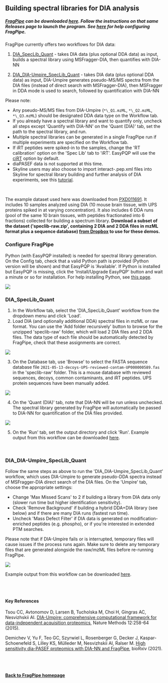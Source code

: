 ## Building spectral libraries for DIA analysis

##### [FragPipe](https://fragpipe.nesvilab.org) can be downloaded [here](https://github.com/Nesvilab/FragPipe/releases). Follow the instructions on that same Releases page to launch the program. See [here](https://fragpipe.nesvilab.org/docs/tutorial_fragpipe.html#configure-fragpipe) for help configuring FragPipe.

FragPipe currently offers two workflows for DIA data:
1) [DIA_SpecLib_Quant](https://fragpipe.nesvilab.org/docs/tutorial_DIA.html#dia_speclib_quant) - takes DIA data (plus optional DDA data) as input, builds a spectral library using MSFragger-DIA, then quantifies with DIA-NN

2) [DIA_DIA-Umpire_SpecLib_Quant](https://fragpipe.nesvilab.org/docs/tutorial_DIA.html#dia_dia-umpire_speclib_quant) - takes DIA data (plus optional DDA data) as input, DIA-Umpire generates pseudo-MS/MS spectra from the DIA files (instead of direct search with MSFragger-DIA), then MSFragger in DDA mode is used to search, followed by quantification with DIA-NN

Please note:

* Any pseudo-MS/MS files from DIA-Umpire (`*\_Q1.mzML`, `*\_Q2.mzML`, `*\_Q3.mzML`) should be designated DDA data type on the Workflow tab.
* If you already have a spectral library and want to quantify only, uncheck all steps except 'Quantify with DIA-NN' on the 'Quant (DIA)' tab, set the path to the spectral library, and run.
* Multiple spectral libraries can be generated in a single FragPipe run if multiple experiments are specified on the Workflow tab. 
* If iRT peptides were spiked-in to the samples, change the 'RT calibration' option on the 'Spec Lib' tab to 'iRT'. EasyPQP will use the [ciRT](https://www.mcponline.org/article/S1535-9476(20)32633-5/fulltext) option by default.
* diaPASEF data is not supported at this time.
* Skyline users may also choose to import interact-.pep.xml files into Skyline for spectral library building and further analysis of DIA experiments, see this [tutorial](https://fragpipe.nesvilab.org/docs/tutorial_skyline.html).
 

<br>


The example dataset used here was downloaded from [PXD011691](http://proteomecentral.proteomexchange.org/cgi/GetDataset?ID=PXD011691). It includes 10 samples analyzed using DIA (10 mouse brain tissue, with UPS proteins spiked in at varying concentration). It also includes 6 DDA runs (pool of the same 10 brain tissues, with peptides fractionated into 6 fractions) collected for building a spectrum library. **Download a subset of the dataset ('speclib-raw.zip', containing 2 DIA and 2 DDA files in mzML format plus a sequence database) [from Dropbox](https://www.dropbox.com/s/e3uqq42676kb39e/speclib-raw.zip?dl=0) to use for these demos.**


### Configure FragPipe
Python (with EasyPQP installed) is needed for spectral library generation. On the Config tab, check that a valid Python path is provided (Python version will be shown) and that EasyPQP is 'Available'. If Python is installed but EasyPQP is missing, click the 'Install/Upgrade EasyPQP' button and wait a minute or so for installation. For help installing Python, see [this page](https://fragpipe.nesvilab.org/docs/tutorial_setup_fragpipe.html#optional-install-update-or-use-an-already-installed-version-of-python).

![](https://raw.githubusercontent.com/Nesvilab/FragPipe/gh-pages/images/DIA-tutorial_setup.png)
<br>


### DIA_SpecLib_Quant
1. In the Workflow tab, select the 'DIA_SpecLib_Quant' workflow from the dropdown menu and click 'Load'.
2. Load DIA (and optionally additional DDA) spectral files in mzML or raw format. You can use the 'Add folder recursively' button to browse for the unzipped 'speclib-raw' folder, which will load 2 DIA files and 2 DDA files. The data type of each file should be automatically detected by FragPipe, check that these assignments are correct.

![](https://raw.githubusercontent.com/Nesvilab/FragPipe/gh-pages/images/DIA-tutorial_SpecLib_Quant_workflow.png)


3. On the Database tab, use 'Browse' to select the FASTA sequence database file `2021-05-13-decoys-UPS-reviewed-contam-UP000000589.fas` in the 'speclib-raw' folder. This is a mouse database with reviewed sequences, decoys, common contaminants, and iRT peptides. UPS protein sequences have been manually added.

![](https://raw.githubusercontent.com/Nesvilab/FragPipe/gh-pages/images/DIA-tutorial_database.png)


4. On the 'Quant (DIA)' tab, note that DIA-NN will be run unless unchecked. The spectral library generated by FragPipe will automatically be passed to DIA-NN for quantification of the DIA files provided.

![](https://raw.githubusercontent.com/Nesvilab/FragPipe/gh-pages/images/DIA-tutorial_quant.png)


5. On the 'Run' tab, set the output directory and click 'Run'. Example output from this workflow can be downloaded [here](https://www.dropbox.com/s/m3bccdccr5xmfo7/DIA_SpecLib_Quant-results.zip?dl=0).


<br>

### DIA_DIA-Umpire_SpecLib_Quant

Follow the same steps as above to run the 'DIA_DIA-Umpire_SpecLib_Quant' workflow, which uses DIA-Umpire to generate pseudo-DDA spectra instead of MSFragger-DIA direct search of the DIA files. On the 'Umpire' tab, choose the appropriate settings:
 - Change 'Max Missed Scans' to 2 if building a library from DIA data only (slower run time but higher identification sensitivity).
 - Check 'Remove Background' if building a hybrid DDA+DIA library (see below) and if there are many DIA runs (fastest run time).
 - Uncheck 'Mass Defect Filter' if DIA data is generated on modification-enriched peptides (e.g. phospho), or if you're interested in extended PTM searches.

 Please note that if DIA-Umpire fails or is interrupted, temporary files will cause issues if the process runs again. Make sure to delete any temporary files that are generated alongside the raw/mzML files before re-running FragPipe.

 ![](https://raw.githubusercontent.com/Nesvilab/FragPipe/gh-pages/images/DIA-tutorial_umpire.png)

Example output from this workflow can be downloaded [here](https://www.dropbox.com/s/xwa86a0nua6bx3s/DIA_DIA-Umpire_SpecLib_Quant-results.zip?dl=0).

<br>
<br>


#### Key References
Tsou CC, Avtonomov D, Larsen B, Tucholska M, Choi H, Gingras AC, Nesvizhskii AI. [DIA-Umpire: comprehensive computational framework for data-independent acquisition proteomics](https://doi.org/10.1021/acs.analchem.9b04418), Nature Methods 12:258-64 (2015).

Demichev V, Yu F, Teo GC, Szyrwiel L, Rosenberger G, Decker J, Kaspar-Schoenefeld S, Lilley KS, Mülleder M, Nesvizhskii AI, Ralser M. [High sensitivity dia-PASEF proteomics with DIA-NN and FragPipe](https://www.biorxiv.org/content/10.1101/2021.03.08.434385v1.full), bioRxiv (2021).

<br>
<br>

#### [Back to FragPipe homepage](https://fragpipe.nesvilab.org/)

